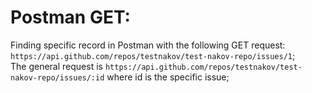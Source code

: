 # Postman GET:

Finding specific record in Postman with the following GET request: `https://api.github.com/repos/testnakov/test-nakov-repo/issues/1`; <br>
The general request is `https://api.github.com/repos/testnakov/test-nakov-repo/issues/:id` where id is the specific issue;
